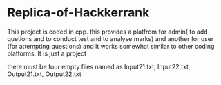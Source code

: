 # Replica-of-Hackkerrank
This project is coded in cpp. this provides a platfrom for admin( to add quetions and to conduct test and to analyse marks) 
and another for user (for attempting questions) and it works somewhat similar to other coding platforms. It is just a project

there must be four empty files named as Input21.txt, Input22.txt, Output21.txt, Output22.txt
